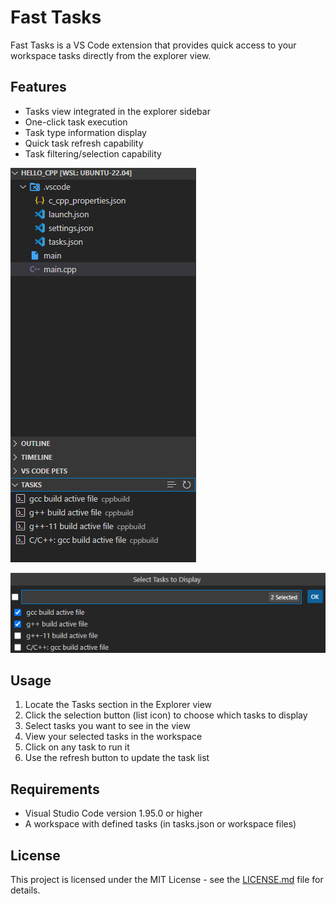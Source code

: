# Fast Tasks

Fast Tasks is a VS Code extension that provides quick access to your workspace tasks directly from the explorer view.

## Features

- Tasks view integrated in the explorer sidebar
- One-click task execution
- Task type information display
- Quick task refresh capability
- Task filtering/selection capability

![Fast Tasks View](https://raw.githubusercontent.com/Batyan45/fast-tasks/main/images/fast-tasks-view.png)

![Fast Tasks Check](https://raw.githubusercontent.com/Batyan45/fast-tasks/main/images/fast-tasks-check.png)

## Usage

1. Locate the Tasks section in the Explorer view
2. Click the selection button (list icon) to choose which tasks to display
3. Select tasks you want to see in the view
4. View your selected tasks in the workspace
5. Click on any task to run it
6. Use the refresh button to update the task list

## Requirements

- Visual Studio Code version 1.95.0 or higher
- A workspace with defined tasks (in tasks.json or workspace files)

## License

This project is licensed under the MIT License - see the [LICENSE.md](LICENSE.md) file for details.
